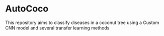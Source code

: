 # AutoCoco
This repository aims to classify diseases in a coconut tree using a Custom CNN model and several transfer learning methods 
